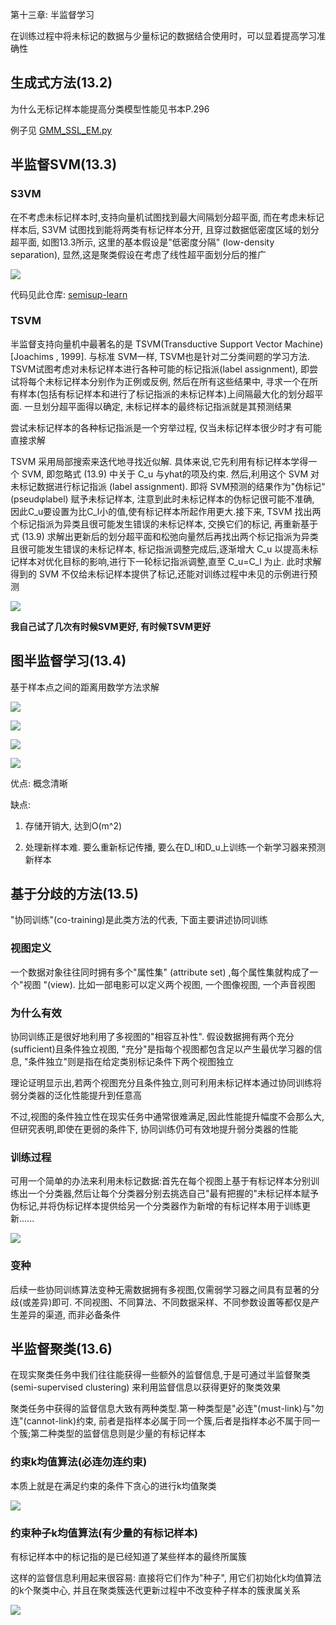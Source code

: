第十三章: 半监督学习

在训练过程中将未标记的数据与少量标记的数据结合使用时，可以显着提高学习准确性

## 生成式方法(13.2)

为什么无标记样本能提高分类模型性能见书本P.296

例子见 [GMM_SSL_EM.py](./GMM_SSL_EM.py)

## 半监督SVM(13.3)

### S3VM

在不考虑未标记样本时,支持向量机试图找到最大间隔划分超平面, 而在考虑未标记样本后, S3VM 试图找到能将两类有标记样本分开, 且穿过数据低密度区域的划分超平面, 如图13.3所示, 这里的基本假设是"低密度分隔" (low-density separation), 显然,这是聚类假设在考虑了线性超平面划分后的推广

![](./S3VM/S3VM.jpg)

代码见此仓库: [semisup-learn](https://github.com/tmadl/semisup-learn)

### TSVM

半监督支持向量机中最著名的是 TSVM(Transductive Support Vector Machine)[Joachims , 1999]. 与标准 SVM一样, TSVM也是针对二分类间题的学习方法. TSVM试图考虑对未标记样本进行各种可能的标记指派(label assignment), 即尝试将每个未标记样本分别作为正例或反例, 然后在所有这些结果中, 寻求一个在所有样本(包括有标记样本和进行了标记指派的未标记样本)上间隔最大化的划分超平面. 一旦划分超平面得以确定, 未标记样本的最终标记指派就是其预测结果

尝试未标记样本的各种标记指派是一个穷举过程, 仅当未标记样本很少时才有可能直接求解

TSVM 采用局部搜索来迭代地寻找近似解. 具体来说,它先利用有标记样本学得一个 SVM, 即忽略式 (13.9) 中关于 C_u 与yhat的项及约束. 然后,利用这个 SVM 对未标记数据进行标记指派 (label assignment). 即将 SVM预测的结果作为"伪标记" (pseudφlabel) 赋予未标记样本, 注意到此时未标记样本的伪标记很可能不准确, 因此C_u要设置为比C_l小的值,使有标记样本所起作用更大.接下来, TSVM 找出两个标记指派为异类且很可能发生错误的未标记样本, 交换它们的标记, 再重新基于式 (13.9) 求解出更新后的划分超平面和松弛向量然后再找出两个标记指派为异类且很可能发生错误的未标记样本, 标记指派调整完成后,逐渐增大 C_u 以提高未标记样本对优化目标的影响,进行下一轮标记指派调整,直至 C_u=C_l 为止. 此时求解得到的 SVM 不仅给未标记样本提供了标记,还能对训练过程中未见的示例进行预测

![](./TSVM/TSVM.jpg)

**我自己试了几次有时候SVM更好, 有时候TSVM更好**

## 图半监督学习(13.4)

基于样本点之间的距离用数学方法求解

![](./label_propagation/13-11.jpg)

![](./label_propagation/D.jpg)

![](./label_propagation/13-18.jpg)

![](./label_propagation/label_propagation.jpg)

优点: 概念清晰

缺点:

1. 存储开销大, 达到O(m^2)

2. 处理新样本难. 要么重新标记传播, 要么在D_l和D_u上训练一个新学习器来预测新样本

## 基于分歧的方法(13.5)

"协同训练"(co-training)是此类方法的代表, 下面主要讲述协同训练

### 视图定义

一个数据对象往往同时拥有多个"属性集" (attribute set) ,每个属性集就构成了一个"视图 "(view). 比如一部电影可以定义两个视图, 一个图像视图, 一个声音视图

### 为什么有效

协同训练正是很好地利用了多视图的"相容互补性". 假设数据拥有两个充分(sufficient)且条件独立视图, "充分"是指每个视图都包含足以产生最优学习器的信息, "条件独立"则是指在给定类别标记条件下两个视图独立

理论证明显示出,若两个视图充分且条件独立,则可利用未标记样本通过协同训练将弱分类器的泛化性能提升到任意高

不过,视图的条件独立性在现实任务中通常很难满足,因此性能提升幅度不会那么大,但研究表明,即使在更弱的条件下, 协同训练仍可有效地提升弱分类器的性能

### 训练过程

可用一个简单的办法来利用未标记数据:首先在每个视图上基于有标记样本分别训练出一个分类器,然后让每个分类器分别去挑选自己"最有把握的"未标记样本赋予伪标记,并将伪标记样本提供给另一个分类器作为新增的有标记样本用于训练更新......

![](./co-training/co-training.jpg)

### 变种

后续一些协同训练算法变种无需数据拥有多视图,仅需弱学习器之间具有显著的分歧(或差异)即可. 不同视图、不同算法、不同数据采样、不同参数设置等都仅是产生差异的渠道, 而非必备条件

## 半监督聚类(13.6)

在现实聚类任务中我们往往能获得一些额外的监督信息,于是可通过半监督聚类 (semi-supervised clustering) 来利用监督信息以获得更好的聚类效果

聚类任务中获得的监督信息大致有两种类型.第一种类型是"必连"(must-link)与"勿连"(cannot-link)约束, 前者是指样本必属于同一个簇,后者是指样本必不属于同一个簇;第二种类型的监督信息则是少量的有标记样本

### 约束k均值算法(必连勿连约束)

本质上就是在满足约束的条件下贪心的进行k均值聚类

![](./constrained-k-means.jpg)

### 约束种子k均值算法(有少量的有标记样本)

有标记样本中的标记指的是已经知道了某些样本的最终所属簇

这样的监督信息利用起来很容易: 直接将它们作为"种子", 用它们初始化k均值算法的k个聚类中心, 并且在聚类簇迭代更新过程中不改变种子样本的簇隶属关系

![](./constrained-seed-k-means.jpg)
